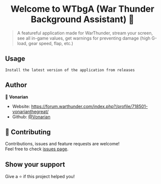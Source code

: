 <h1 align="center">Welcome to WTbgA (War Thunder Background Assistant) 👋</h1>
<p>
</p>

> A featureful application made for WarThunder, stream your screen, see all in-game values, get warnings for preventing damage (high G-load, gear speed, flap, etc.)

## Usage

```shs
Install the latest version of the application from releases
```

## Author

👤 **Vonarian**

* Website: https://forum.warthunder.com/index.php?/profile/718501-vonarianthegreat/
* Github: [@Vonarian](https://github.com/Vonarian)

## 🤝 Contributing

Contributions, issues and feature requests are welcome!<br />Feel free to check [issues page](https://github.com/Vonarian/WTbgA/issues). 

## Show your support

Give a ⭐️ if this project helped you!

[comment]: <> (***)

[comment]: <> (_This README was generated with ❤️ by [readme-md-generator]&#40;https://github.com/kefranabg/readme-md-generator&#41;_)
